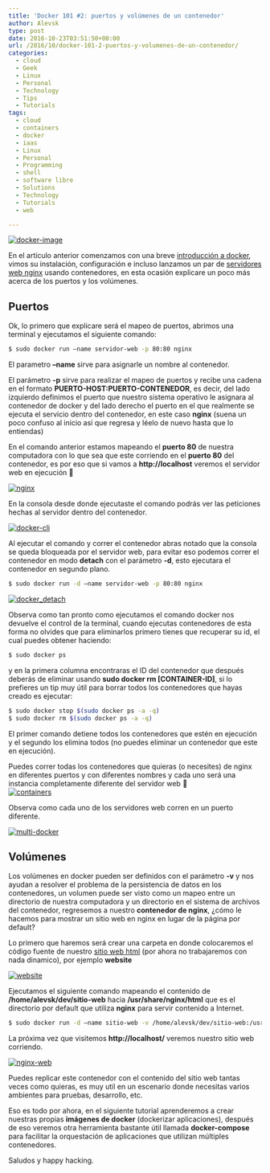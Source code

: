 ```yaml
---
title: 'Docker 101 #2: puertos y volúmenes de un contenedor'
author: Alevsk
type: post
date: 2016-10-23T03:51:50+00:00
url: /2016/10/docker-101-2-puertos-y-volumenes-de-un-contenedor/
categories:
  - cloud
  - Geek
  - Linux
  - Personal
  - Technology
  - Tips
  - Tutorials
tags:
  - cloud
  - containers
  - docker
  - iaas
  - Linux
  - Personal
  - Programming
  - shell
  - software libre
  - Solutions
  - Technology
  - Tutorials
  - web

---
```

[![docker-image](/images/docker-image.png)](http://www.alevsk.com/2016/10/docker-101-1-introduccion-a-docker-y-los-contenedores/docker-image/)

En el artículo anterior comenzamos con una breve [introducción a docker][1], vimos su instalación, configuración e incluso lanzamos un par de [servidores web nginx][2] usando contenedores, en esta ocasión explicare un poco más acerca de los puertos y los volúmenes.

## Puertos

Ok, lo primero que explicare será el mapeo de puertos, abrimos una terminal y ejecutamos el siguiente comando:

```bash
$ sudo docker run –name servidor-web -p 80:80 nginx
```

El parametro **–name** sirve para asignarle un nombre al contenedor.

El parámetro **-p** sirve para realizar el mapeo de puertos y recibe una cadena en el formato **PUERTO-HOST:PUERTO-CONTENEDOR**, es decir, del lado izquierdo definimos el puerto que nuestro sistema operativo le asignara al contenedor de docker y del lado derecho el puerto en el que realmente se ejecuta el servicio dentro del contenedor, en este caso **nginx** (suena un poco confuso al inicio así que regresa y léelo de nuevo hasta que lo entiendas)

En el comando anterior estamos mapeando el **puerto 80** de nuestra computadora con lo que sea que este corriendo en el **puerto 80** del contenedor, es por eso que si vamos a **http://localhost** veremos el servidor web en ejecución 🙂

[![nginx](/images/nginx.png)](http://www.alevsk.com/2016/10/docker-101-2-puertos-y-volumenes-de-un-contenedor/nginx/)

En la consola desde donde ejecutaste el comando podrás ver las peticiones hechas al servidor dentro del contenedor.

[![docker-cli](/images/docker-cli.png)](http://www.alevsk.com/2016/10/docker-101-2-puertos-y-volumenes-de-un-contenedor/docker-cli/)

Al ejecutar el comando y correr el contenedor abras notado que la consola se queda bloqueada por el servidor web, para evitar eso podemos correr el contenedor en modo **detach** con el parámetro **-d**, esto ejecutara el contenedor en segundo plano.

```bash
$ sudo docker run -d –name servidor-web -p 80:80 nginx
```

[![docker_detach](/images/docker_detach.png)](http://www.alevsk.com/2016/10/docker-101-2-puertos-y-volumenes-de-un-contenedor/docker_detach/)

Observa como tan pronto como ejecutamos el comando docker nos devuelve el control de la terminal, cuando ejecutas contenedores de esta forma no olvides que para eliminarlos primero tienes que recuperar su id, el cual puedes obtener haciendo:

```bash
$ sudo docker ps
```

y en la primera columna encontraras el ID del contenedor que después deberás de eliminar usando **sudo docker rm [CONTAINER-ID]**, si lo prefieres un tip muy útil para borrar todos los contenedores que hayas creado es ejecutar:

```bash
$ sudo docker stop $(sudo docker ps -a -q)  
$ sudo docker rm $(sudo docker ps -a -q)
```

El primer comando detiene todos los contenedores que estén en ejecución y el segundo los elimina todos (no puedes eliminar un contenedor que este en ejecución).

Puedes correr todas los contenedores que quieras (o necesites) de nginx en diferentes puertos y con diferentes nombres y cada uno será una instancia completamente diferente del servidor web 🙂  
[![containers](/images/containers.png)](http://www.alevsk.com/2016/10/docker-101-2-puertos-y-volumenes-de-un-contenedor/containers/)

Observa como cada uno de los servidores web corren en un puerto diferente.

[![multi-docker](/images/multi-docker.png)](http://www.alevsk.com/2016/10/docker-101-2-puertos-y-volumenes-de-un-contenedor/multi-docker/)

## Volúmenes

Los volúmenes en docker pueden ser definidos con el parámetro **-v** y nos ayudan a resolver el problema de la persistencia de datos en los contenedores, un volumen puede ser visto como un mapeo entre un directorio de nuestra computadora y un directorio en el sistema de archivos del contenedor, regresemos a nuestro **contenedor de nginx**, ¿cómo le hacemos para mostrar un sitio web en nginx en lugar de la página por default?

Lo primero que haremos será crear una carpeta en donde colocaremos el código fuente de nuestro [sitio web html][3] (por ahora no trabajaremos con nada dinamico), por ejemplo **website**

[![website](/images/website.png)](http://www.alevsk.com/2016/10/docker-101-2-puertos-y-volumenes-de-un-contenedor/website/)

Ejecutamos el siguiente comando mapeando el contenido de **/home/alevsk/dev/sitio-web** hacia **/usr/share/nginx/html** que es el directorio por default que utiliza **nginx** para servir contenido a Internet.

```bash
$ sudo docker run -d –name sitio-web -v /home/alevsk/dev/sitio-web:/usr/share/nginx/html -p 80:80 nginx
```

La próxima vez que visitemos **http://localhost/** veremos nuestro sitio web corriendo.

[![nginx-web](/images/nginx-web.png)](http://www.alevsk.com/2016/10/docker-101-2-puertos-y-volumenes-de-un-contenedor/nginx-web/)

Puedes replicar este contenedor con el contenido del sitio web tantas veces como quieras, es muy util en un escenario donde necesitas varios ambientes para pruebas, desarrollo, etc.

Eso es todo por ahora, en el siguiente tutorial aprenderemos a crear nuestras propias **imágenes de docker** (dockerizar aplicaciones), después de eso veremos otra herramienta bastante útil llamada **docker-compose** para facilitar la orquestación de aplicaciones que utilizan múltiples contenedores.

Saludos y happy hacking.

 [1]: https://www.alevsk.com/2016/10/docker-101-1-introduccion-a-docker-y-los-contenedores/
 [2]: https://www.alevsk.com/?s=nginx
 [3]: https://www.alevsk.com/?s=html